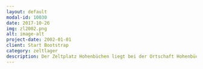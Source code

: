 ```yaml
---
layout: default
modal-id: 10030
date: 2017-10-26
img: zl2002.png
alt: image-alt
project-date: 2002-01-01
client: Start Bootstrap
category: zeltlager
description: Der Zeltplatz Hohenbüchen liegt bei der Ortschaft Hohenbüchen; diese gehört zum nächstgrößeren Ort Delligsen (7 km) am Rande des Weserberglandes. Der am Ortrand angelegte Zeltplatz ist umgeben von Wald und Wiesen. Auf dem Gelände befinden sich eine Bolz- und Spielfläche. Außerdem ist ein Grill und eine Feuerstelle vorhanden. <br/> Unser Platz ist durch Baumgruppen und Zäune abgegrenzt. Er hat ein festes Haus mit Zimmern für Material und Teambesprechungen, eine kleine Küche und sanitären Anlagen mit WC, Waschgelegenheiten und 6 Duschen, getrennt für Jungen und Mädchen.<br/> Unser Zeltplatz ist in den zwei Wochen nur für unsere Gruppe reserviert. Das Mittagessen wird von einer Küche oder einer Gaststätte geliefert. Zwei Freibäder sind in der Nähe. <br/> <br/>Die Kinder schlafen in Zelten zu 5 bis 7 Personen. Der Zeltplatz bietet genügend Platz, um alle Zelte in einem Kreis aufzubauen. Die Zelte werden mit Stroh und einer festen Bodenplane ausgelegt, damit es in den Zelten nicht nass, aber dafür warm genug ist. Zwei große Zelte dienen uns als Aufenthaltsraum bei schlechtem Wetter. In dem Küchenzelt werden Frühstück und Abendessen zusammen mit den Kindern zubereitet.
---
```

